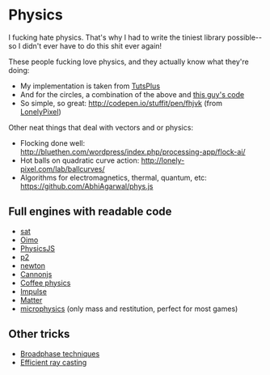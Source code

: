 # Physics

I fucking hate physics. That's why I had to write the tiniest library possible--so I didn't ever have to do this shit ever again!

These people fucking love physics, and they actually know what they're doing:
* My implementation is taken from [TutsPlus](http://gamedev.tutsplus.com/tutorials/implementation/create-custom-2d-physics-engine-aabb-circle-impulse-resolution)
* And for the circles, a combination of the above and [this guy's code](http://bluethen.com/wordpress/index.php/processing-app/do-you-like-balls/)
* So simple, so great: http://codepen.io/stuffit/pen/fhjvk (from [LonelyPixel](http://lonely-pixel.com/))

Other neat things that deal with vectors and or physics:
* Flocking done well: http://bluethen.com/wordpress/index.php/processing-app/flock-ai/
* Hot balls on quadratic curve action: http://lonely-pixel.com/lab/ballcurves/
* Algorithms for electromagnetics, thermal, quantum, etc: https://github.com/AbhiAgarwal/phys.js

## Full engines with readable code

* [sat](https://github.com/jriecken/sat-js)
* [Oimo](https://github.com/lo-th/Oimo.js)
* [PhysicsJS](https://github.com/wellcaffeinated/PhysicsJS)
* [p2](https://github.com/schteppe/p2.js)
* [newton](https://github.com/hunterloftis/newton)
* [Cannonjs](https://github.com/schteppe/cannon.js)
* [Coffee physics](https://github.com/soulwire/Coffee-Physics/blob/master/source/behaviour/Collision.coffee)
* [Impulse](https://github.com/dubrowgn/Impulse.js/blob/master/src/Shape2D.js)
* [Matter](http://brm.io/matter-js/)
* [microphysics](https://github.com/jeromeetienne/microphysics.js) (only mass and restitution, perfect for most games)

## Other tricks

* [Broadphase techniques](https://github.com/reu/broadphase.js)
* [Efficient ray casting](http://gamedev.stackexchange.com/questions/18436/most-efficient-aabb-vs-ray-collision-algorithms)
